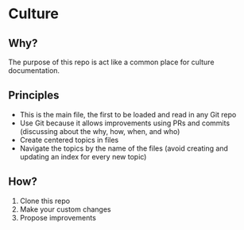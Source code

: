 # Culture

## Why?
The purpose of this repo is act like a common place for culture documentation.

## Principles
- This is the main file, the first to be loaded and read in any Git repo
- Use Git because it allows improvements using PRs and commits (discussing about the why, how, when, and who)
- Create centered topics in files
- Navigate the topics by the name of the files (avoid creating and updating an index for every new topic)

## How?

<ol>
  <li>
    Clone this repo
  </li>
  <li>
    Make your custom changes
  </li>
  <li>
    Propose improvements
  </li>
<ol>
